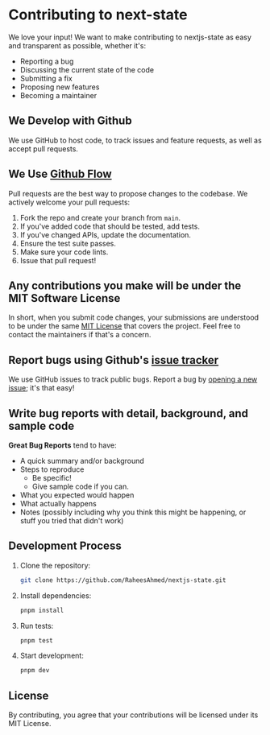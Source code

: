 # Contributing to next-state

We love your input! We want to make contributing to nextjs-state as easy and transparent as possible, whether it's:

- Reporting a bug
- Discussing the current state of the code
- Submitting a fix
- Proposing new features
- Becoming a maintainer

## We Develop with Github

We use GitHub to host code, to track issues and feature requests, as well as accept pull requests.

## We Use [Github Flow](https://guides.github.com/introduction/flow/index.html)

Pull requests are the best way to propose changes to the codebase. We actively welcome your pull requests:

1. Fork the repo and create your branch from `main`.
2. If you've added code that should be tested, add tests.
3. If you've changed APIs, update the documentation.
4. Ensure the test suite passes.
5. Make sure your code lints.
6. Issue that pull request!

## Any contributions you make will be under the MIT Software License

In short, when you submit code changes, your submissions are understood to be under the same [MIT License](http://choosealicense.com/licenses/mit/) that covers the project. Feel free to contact the maintainers if that's a concern.

## Report bugs using Github's [issue tracker](https://github.com/RaheesAhmed/next-state/issues)

We use GitHub issues to track public bugs. Report a bug by [opening a new issue](https://github.com/RaheesAhmed/next-state/issues/new); it's that easy!

## Write bug reports with detail, background, and sample code

**Great Bug Reports** tend to have:

- A quick summary and/or background
- Steps to reproduce
  - Be specific!
  - Give sample code if you can.
- What you expected would happen
- What actually happens
- Notes (possibly including why you think this might be happening, or stuff you tried that didn't work)

## Development Process

1. Clone the repository:

   ```bash
   git clone https://github.com/RaheesAhmed/nextjs-state.git
   ```

2. Install dependencies:

   ```bash
   pnpm install
   ```

3. Run tests:

   ```bash
   pnpm test
   ```

4. Start development:
   ```bash
   pnpm dev
   ```

## License

By contributing, you agree that your contributions will be licensed under its MIT License.

